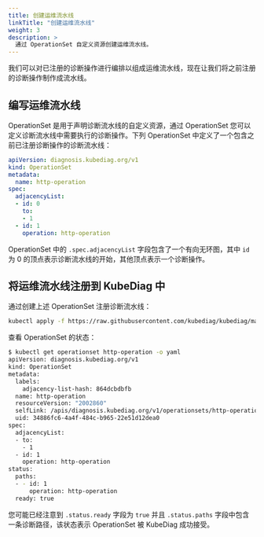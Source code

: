 ```yaml
---
title: 创建运维流水线
linkTitle: "创建运维流水线"
weight: 3
description: >
  通过 OperationSet 自定义资源创建运维流水线。
---
```


我们可以对已注册的诊断操作进行编排以组成运维流水线，现在让我们将之前注册的诊断操作制作成流水线。

## 编写运维流水线

OperationSet 是用于声明诊断流水线的自定义资源，通过 OperationSet 您可以定义诊断流水线中需要执行的诊断操作。下列 OperationSet 中定义了一个包含之前已注册诊断操作的诊断流水线：

```yaml
apiVersion: diagnosis.kubediag.org/v1
kind: OperationSet
metadata:
  name: http-operation
spec:
  adjacencyList:
  - id: 0
    to:
    - 1
  - id: 1
    operation: http-operation
```

OperationSet 中的 `.spec.adjacencyList` 字段包含了一个有向无环图，其中 `id` 为 0 的顶点表示诊断流水线的开始，其他顶点表示一个诊断操作。

## 将运维流水线注册到 KubeDiag 中

通过创建上述 OperationSet 注册诊断流水线：

```bash
kubectl apply -f https://raw.githubusercontent.com/kubediag/kubediag/master/samples/http-operation/manifests/operationset.yaml
```

查看 OperationSet 的状态：

```bash
$ kubectl get operationset http-operation -o yaml
apiVersion: diagnosis.kubediag.org/v1
kind: OperationSet
metadata:
  labels:
    adjacency-list-hash: 864dcbdbfb
  name: http-operation
  resourceVersion: "2002860"
  selfLink: /apis/diagnosis.kubediag.org/v1/operationsets/http-operation
  uid: 34886fc6-4a4f-484c-b965-22e51d12dea0
spec:
  adjacencyList:
  - to:
    - 1
  - id: 1
    operation: http-operation
status:
  paths:
  - - id: 1
      operation: http-operation
  ready: true
```

您可能已经注意到 `.status.ready` 字段为 `true` 并且 `.status.paths` 字段中包含一条诊断路径，该状态表示 OperationSet 被 KubeDiag 成功接受。

